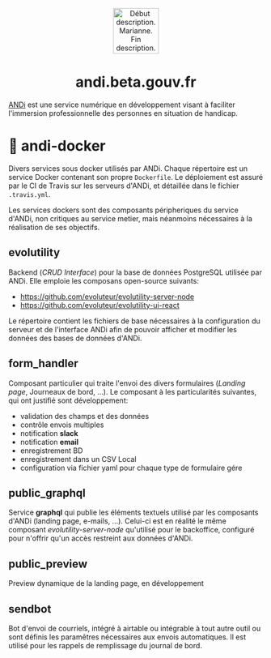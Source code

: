 <p align="center">
  <a href="https://andi.beta.gouv.fr">
    <img alt="Début description. Marianne. Fin description." src="https://upload.wikimedia.org/wikipedia/fr/3/38/Logo_de_la_R%C3%A9publique_fran%C3%A7aise_%281999%29.svg" width="90" />
  </a>
</p>
<h1 align="center">
  andi.beta.gouv.fr
</h1>

[ANDi](https://andi.beta.gouv.fr) est une service numérique en développement visant à faciliter l'immersion professionnelle des personnes en situation de handicap.

# 🐳 andi-docker
Divers services sous docker utilisés par ANDi. Chaque répertoire est un service Docker contenant son propre `Dockerfile`. Le déploiement est assuré par le CI de Travis sur les serveurs d'ANDi, et détaillée dans le fichier `.travis.yml`.

Les services dockers sont des composants péripheriques du service d'ANDi, non critiques au service metier, mais néanmoins nécessaires à la réalisation de ses objectifs.

## evolutility
Backend (_CRUD Interface_) pour la base de données PostgreSQL utilisée par ANDi. Elle emploie les composans open-source suivants:
- https://github.com/evoluteur/evolutility-server-node
- https://github.com/evoluteur/evolutility-ui-react

Le répertoire contient les fichiers de base nécessaires à la configuration du serveur et de l'interface ANDi afin de pouvoir afficher et modifier les données des bases de données d'ANDi.

## form_handler
Composant particulier qui traite l'envoi des divers formulaires (_Landing page_, Journeaux de bord, ...). Le composant à les particularités suivantes, qui ont justifié sont développement:
- validation des champs et des données
- contrôle envois multiples
- notification **slack**
- notification **email**
- enregistrement BD
- enregistrement dans un CSV Local
- configuration via fichier yaml pour chaque type de formulaire gére

## public_graphql
Service **graphql** qui publie les éléments textuels utilisé par les composants d'ANDi (landing page, e-mails, ...). Celui-ci est en réalité le même composant _evolutility-server-node_ qu'utilisé pour le backoffice, configuré pour n'offrir qu'un accès restreint aux données d'ANDi.

## public_preview
Preview dynamique de la landing page, en développement

## sendbot
Bot d'envoi de courriels, intégré à airtable ou intégrable à tout autre outil ou sont définis les paramêtres nécessaires aux envois automatiques. Il est utilisé pour les rappels de remplissage du journal de bord.

